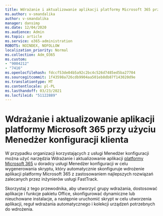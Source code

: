 ```yaml
---
title: Wdrażanie i aktualizowanie aplikacji platformy Microsoft 365 przy użyciu Menedżer konfiguracji klienta
ms.author: v-smandalika
author: v-smandalika
manager: dansimp
ms.date: 12/04/2020
ms.audience: Admin
ms.topic: article
ms.service: o365-administration
ROBOTS: NOINDEX, NOFOLLOW
localization_priority: Normal
ms.collection: Adm_O365
ms.custom:
- "9004212"
- "7416"
ms.openlocfilehash: fdccf53de04b5a92c2bc4c526d7485ed5ba27704
ms.sourcegitcommit: 1f43598a726cdb9904aa501eb8db87f143020d9e
ms.translationtype: MT
ms.contentlocale: pl-PL
ms.lasthandoff: 03/23/2021
ms.locfileid: "51122889"
---
```

# <a name="deploy-and-update-microsoft-365-apps-with-configuration-manager-advisor"></a>Wdrażanie i aktualizowanie aplikacji platformy Microsoft 365 przy użyciu Menedżer konfiguracji klienta

W przypadku organizacji korzystających z usługi Menedżer konfiguracji można użyć narzędzia Wdrażanie i aktualizowanie aplikacji [platformy Microsoft 365](https://go.microsoft.com/fwlink/?linkid=2146549) u doradcy usługi Menedżer konfiguracji w celu wygenerowania skryptu, który automatycznie skonfiguruje wdrożenie aplikacji platformy Microsoft 365 z zastosowaniem najlepszych rozwiązań zalecanych przez inżynierów usługi FastTrack.

Skorzystaj z tego przewodnika, aby utworzyć grupy wdrażania, dostosować aplikacje i funkcje pakietu Office, skonfigurować dynamiczne lub nieuchowane instalacje, a następnie uruchomić skrypt w celu utworzenia aplikacji, reguł wdrażania automatycznego i kolekcji urządzeń potrzebnych do wdrożenia.
